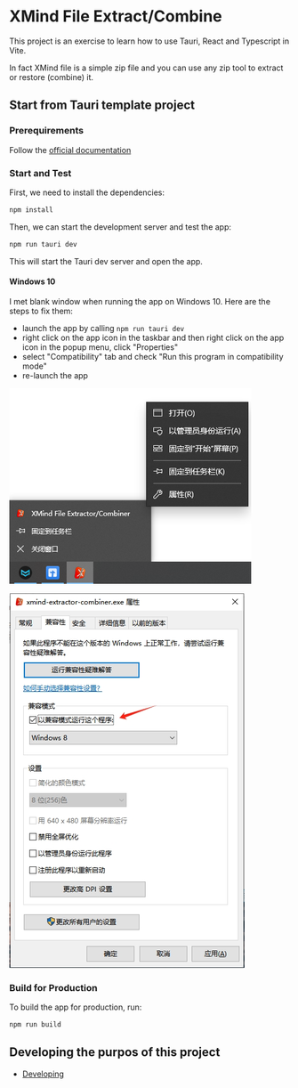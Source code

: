# XMind File Extract/Combine

This project is an exercise to learn how to use Tauri, React and Typescript in Vite.

In fact XMind file is a simple zip file and you can use any zip tool to extract or restore (combine) it.

## Start from Tauri template project

### Prerequirements

Follow the [official documentation](https://tauri.app/zh-cn/v1/guides/getting-started/prerequisites)

### Start and Test

First, we need to install the dependencies:

```bash
npm install
```

Then, we can start the development server and test the app:

```bash
npm run tauri dev
```

This will start the Tauri dev server and open the app.

#### Windows 10

I met blank window when running the app on Windows 10. Here are the steps to fix them:

- launch the app by calling `npm run tauri dev`
- right click on the app icon in the taskbar and then right click on the app icon in the popup menu, click "Properties"
- select "Compatibility" tab and check "Run this program in compatibility mode"
- re-launch the app

![01](./docs/images/01.png)

![02](./docs/images/02.png)


### Build for Production

To build the app for production, run:

```bash
npm run build
```

## Developing the purpos of this project

- [Developing](./docs/Developing.md)

